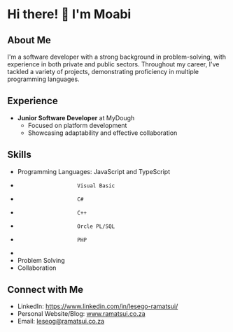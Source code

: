 # Hi there! 👋 I'm Moabi

## About Me
I'm a software developer with a strong background in problem-solving, with experience in both private and public sectors. Throughout my career, I've tackled a variety of projects, demonstrating proficiency in multiple programming languages.

## Experience
- **Junior Software Developer** at MyDough
  - Focused on platform development
  - Showcasing adaptability and effective collaboration

## Skills
- Programming Languages: JavaScript and TypeScript
-                        Visual Basic
-                        C#
-                        C++
-                        Orcle PL/SQL
-                        PHP
-                                             
- Problem Solving
- Collaboration

## Connect with Me
- LinkedIn: https://www.linkedin.com/in/lesego-ramatsui/
- Personal Website/Blog: www.ramatsui.co.za
- Email: leseog@ramatsui.co.za

